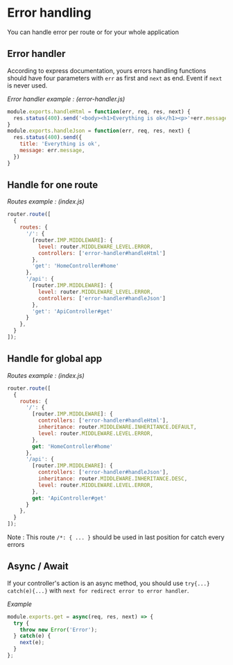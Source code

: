# Error handling

You can handle error per route or for your whole application

## Error handler

According to express documentation, yours errors handling functions should have four parameters with `err` as first and `next` as end. Event if `next` is never used.

*Error handler example : (error-handler.js)*

```javascript
module.exports.handleHtml = function(err, req, res, next) {
  res.status(400).send('<body><h1>Everything is ok</h1><p>'+err.message+'</p></body>');
}
module.exports.handleJson = function(err, req, res, next) {
  res.status(400).send({
    title: 'Everything is ok',
    message: err.message,
  })
}
```

## Handle for one route

*Routes example : (index.js)*

```javascript
router.route([
  {
    routes: {
      '/': {
        [router.IMP.MIDDLEWARE]: {
          level: router.MIDDLEWARE_LEVEL.ERROR,
          controllers: ['error-handler#handleHtml']
        },
        'get': 'HomeController#home'
      },
      '/api': {
        [router.IMP.MIDDLEWARE]: {
          level: router.MIDDLEWARE_LEVEL.ERROR,
          controllers: ['error-handler#handleJson']
        },
        'get': 'ApiController#get'
      }
    },
  }
]);
```

## Handle for global app

*Routes example : (index.js)*

```javascript
router.route([
  {
    routes: {
      '/': {
        [router.IMP.MIDDLEWARE]: {
          controllers: ['error-handler#handleHtml'],
          inheritance: router.MIDDLEWARE.INHERITANCE.DEFAULT,
          level: router.MIDDLEWARE.LEVEL.ERROR,
        },
        get: 'HomeController#home'
      },
      '/api': {
        [router.IMP.MIDDLEWARE]: {
          controllers: ['error-handler#handleJson'],
          inheritance: router.MIDDLEWARE.INHERITANCE.DESC,
          level: router.MIDDLEWARE.LEVEL.ERROR,
        },
        get: 'ApiController#get'
      }
    },
  }
]);
```

Note : This route `/*: { ... }` should be used in last position for catch every errors

## Async / Await

If your controller's action is an async method, you should use `try{...} catch(e){...}` with `next for redirect error to error handler`.

*Example*

```javascript
module.exports.get = async(req, res, next) => {
  try {
    throw new Error('Error');
  } catch(e) {
    next(e);
  }
};
```